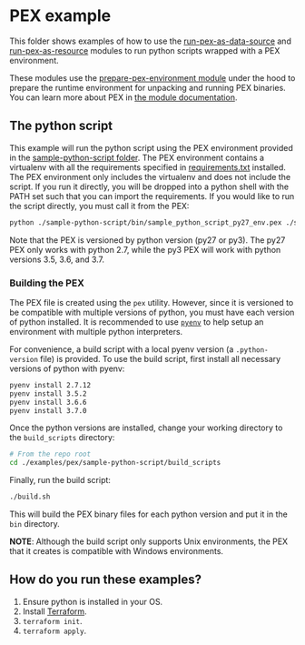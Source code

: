 # PEX example

This folder shows examples of how to use the [run-pex-as-data-source](https://github.com/terraform-modules-krish/terraform-aws-utilities/blob/v0.6.1/modules/run-pex-as-data-source) and
[run-pex-as-resource](https://github.com/terraform-modules-krish/terraform-aws-utilities/blob/v0.6.1/modules/run-pex-as-resource) modules to run python scripts wrapped with a PEX environment.

These modules use the [prepare-pex-environment module](https://github.com/terraform-modules-krish/terraform-aws-utilities/blob/v0.6.1/modules/prepare-pex-environment) under the hood to prepare the
runtime environment for unpacking and running PEX binaries. You can learn more about PEX in [the module
documentation](https://github.com/terraform-modules-krish/terraform-aws-utilities/blob/v0.6.1/modules/prepare-pex-environment/README.md).


## The python script

This example will run the python script using the PEX environment provided in the [sample-python-script
folder](./sample-python-script). The PEX environment contains a virtualenv with all the requirements specified in
[requirements.txt](./sample-python-script/requirements.txt) installed. The PEX environment only includes the virtualenv
and does not include the script. If you run it directly, you will be dropped into a python shell with the PATH set such
that you can import the requirements. If you would like to run the script directly, you must call it from the PEX:

```bash
python ./sample-python-script/bin/sample_python_script_py27_env.pex ./sample-python-script/sample_python_script/main.py
```

Note that the PEX is versioned by python version (py27 or py3). The py27 PEX only works with python 2.7, while the py3
PEX will work with python versions 3.5, 3.6, and 3.7.

### Building the PEX

The PEX file is created using the `pex` utility. However, since it is versioned to be compatible with multiple versions
of python, you must have each version of python installed. It is recommended to use
[`pyenv`](https://github.com/pyenv/pyenv) to help setup an environment with multiple python interpreters.

For convenience, a build script with a local pyenv version (a `.python-version` file) is provided. To use the build
script, first install all necessary versions of python with pyenv:

```bash
pyenv install 2.7.12
pyenv install 3.5.2
pyenv install 3.6.6
pyenv install 3.7.0
```

Once the python versions are installed, change your working directory to the `build_scripts` directory:

```bash
# From the repo root
cd ./examples/pex/sample-python-script/build_scripts
```

Finally, run the build script:

```bash
./build.sh
```

This will build the PEX binary files for each python version and put it in the `bin` directory.

**NOTE**: Although the build script only supports Unix environments, the PEX that it creates is compatible with Windows
environments.


## How do you run these examples?

1. Ensure python is installed in your OS.
1. Install [Terraform](https://www.terraform.io/).
1. `terraform init`.
1. `terraform apply`.
